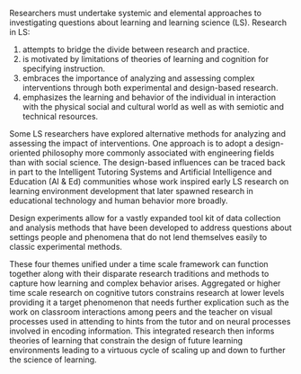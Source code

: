 Researchers must undertake systemic and elemental approaches to investigating questions about learning and learning science (LS). Research in LS:

<ol>
	<li>
		attempts to bridge the divide between research and practice.
	</li>
	<li>
		is motivated by limitations of theories of learning and cognition for specifying instruction.
	</li>
	<li>
		embraces the importance of analyzing and assessing complex interventions through both experimental and design-based research.
	</li>
	<li>
		emphasizes the learning and behavior of the individual in interaction with the physical social and cultural world as well as with semiotic and technical resources.
	</li>
</ol>

Some LS researchers have explored alternative methods for analyzing and assessing the impact of interventions. One approach is to adopt a design-oriented philosophy more commonly associated with engineering fields than with social science. The design-based influences can be traced back in part to the Intelligent Tutoring Systems and Artificial Intelligence and Education (AI &amp; Ed) communities whose work inspired early LS research on learning environment development that later spawned research in educational technology and human behavior more broadly.

Design experiments allow for a vastly expanded tool kit of data collection and analysis methods that have been developed to address questions about settings people and phenomena that do not lend themselves easily to classic experimental methods.

These four themes unified under a time scale framework can function together along with their disparate research traditions and methods to capture how learning and complex behavior arises. Aggregated or higher time scale research on cognitive tutors constrains research at lower levels providing it a target phenomenon that needs further explication such as the work on classroom interactions among peers and the teacher on visual processes used in attending to hints from the tutor and on neural processes involved in encoding information. This integrated research then informs theories of learning that constrain the design of future learning environments leading to a virtuous cycle of scaling up and down to further the science of learning.